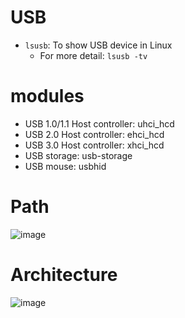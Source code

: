 # USB

* `lsusb`: To show USB device in Linux
  - For more detail: `lsusb -tv`

# modules

* USB 1.0/1.1 Host controller: uhci_hcd
* USB 2.0 Host controller: ehci_hcd
* USB 3.0 Host controller: xhci_hcd
* USB storage: usb-storage
* USB mouse: usbhid

# Path
![image](https://user-images.githubusercontent.com/456210/150631147-bc96cd3a-c9a7-4a89-b12d-342d2151ab3c.png)

# Architecture
![image](https://user-images.githubusercontent.com/456210/150631153-4d6856b3-9d49-4a57-b430-60e28c9e44bb.png)
